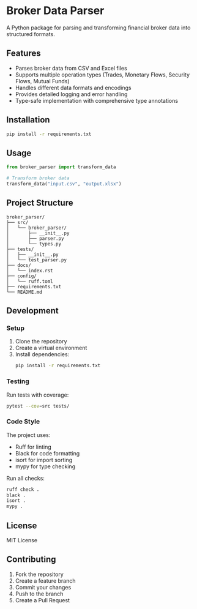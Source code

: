 # Broker Data Parser

A Python package for parsing and transforming financial broker data into structured formats.

## Features

- Parses broker data from CSV and Excel files
- Supports multiple operation types (Trades, Monetary Flows, Security Flows, Mutual Funds)
- Handles different data formats and encodings
- Provides detailed logging and error handling
- Type-safe implementation with comprehensive type annotations

## Installation

```bash
pip install -r requirements.txt
```

## Usage

```python
from broker_parser import transform_data

# Transform broker data
transform_data("input.csv", "output.xlsx")
```

## Project Structure

```
broker_parser/
├── src/
│   └── broker_parser/
│       ├── __init__.py
│       ├── parser.py
│       └── types.py
├── tests/
│   ├── __init__.py
│   └── test_parser.py
├── docs/
│   └── index.rst
├── config/
│   └── ruff.toml
├── requirements.txt
└── README.md
```

## Development

### Setup

1. Clone the repository
2. Create a virtual environment
3. Install dependencies:
   ```bash
   pip install -r requirements.txt
   ```

### Testing

Run tests with coverage:
```bash
pytest --cov=src tests/
```

### Code Style

The project uses:
- Ruff for linting
- Black for code formatting
- isort for import sorting
- mypy for type checking

Run all checks:
```bash
ruff check .
black .
isort .
mypy .
```

## License

MIT License

## Contributing

1. Fork the repository
2. Create a feature branch
3. Commit your changes
4. Push to the branch
5. Create a Pull Request 
